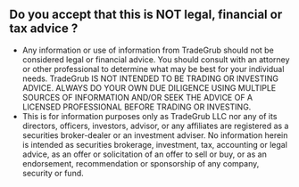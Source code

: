 ## Do you accept that this is NOT legal, financial or tax advice ?
	
- Any information or use of information from TradeGrub should not be considered legal or financial advice. You should consult with an attorney or other professional to determine what may be best for your individual needs.
TradeGrub IS NOT INTENDED TO BE TRADING OR INVESTING ADVICE. ALWAYS DO YOUR OWN DUE DILIGENCE USING MULTIPLE SOURCES OF INFORMATION AND/OR SEEK THE ADVICE OF A LICENSED PROFESSIONAL BEFORE TRADING OR INVESTING.
- This is for information purposes only as TradeGrub LLC nor any of its directors, officers, investors, advisor, or any affiliates are registered as a securities broker-dealer or an investment adviser. No information herein is intended as securities brokerage, investment, tax, accounting or legal advice, as an offer or solicitation of an offer to sell or buy, or as an endorsement, recommendation or sponsorship of any company, security or fund. 
